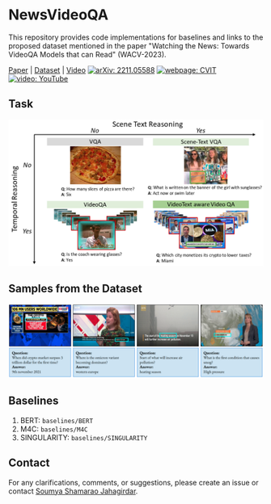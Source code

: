 # NewsVideoQA

This repository provides code implementations for baselines and links to the proposed dataset mentioned in the paper "Watching the News: Towards VideoQA Models that can Read" (WACV-2023).

[Paper](https://arxiv.org/pdf/2211.05588) | [Dataset](https://rrc.cvc.uab.es/?ch=24&com=downloads) | [Video](https://youtu.be/QSXxAkyMpQ0)
[![arXiv: 2211.05588](https://img.shields.io/badge/arXiv-2211.05588-brightgreen.svg)](https://arxiv.org/abs/2211.05588) [![webpage: CVIT](https://img.shields.io/badge/webpage-CVIT-blue.svg)]([https://cvit.iiit.ac.in/research/projects/cvit-projects/avlectures](http://cvit.iiit.ac.in/research/projects/cvit-projects/videoqa)) [![video: YouTube](https://img.shields.io/badge/video-YouTube-red.svg)](https://www.youtube.com/watch?v=rnCCONldMik) 


## Task
![Task](https://github.com/soumyasj/NewsVideoQA/blob/main/images/task.png?raw=true)

## Samples from the Dataset
![Examples from dataset](https://github.com/soumyasj/NewsVideoQA/blob/main/images/few_examples_from_dataset.png?raw=true)

## Baselines

1. BERT: `baselines/BERT`
2. M4C: `baselines/M4C`
3. SINGULARITY: `baselines/SINGULARITY`

## Contact
For any clarifications, comments, or suggestions, please create an issue or contact [Soumya Shamarao Jahagirdar](https://www.linkedin.com/in/soumya-jahagirdar/).




